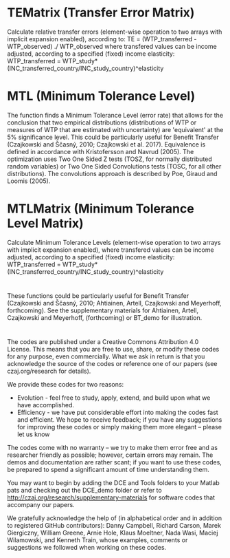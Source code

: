 # TEMatrix (Transfer Error Matrix)
Calculate relative transfer errors (element-wise operation to two arrays with implicit expansion enabled), according to:
TE = (WTP_transferred - WTP_observed) ./ WTP_observed
where transfered values can be income adjusted, according to a specified (fixed) income elasticity:
WTP_transferred = WTP_study*(INC_transferred_country/INC_study_country)^elasticity

# MTL (Minimum Tolerance Level)
The function finds a Minimum Tolerance Level (error rate) that allows for the conclusion that two empirical distributions (distributions of WTP or measures of WTP that are estimated with uncertainty) are 'equivalent' at the 5% significance level. This could be particularly useful for Benefit Transfer (Czajkowski and Ščasný, 2010; Czajkowski et al. 2017).
Equivalence is defined in accordance with Kristofersson and Navrud (2005). The optimization uses Two One Sided Z tests (TOSZ, for normally distributed random variables) or Two One Sided Convolutions tests (TOSC, for all other distributions). The convolutions approach is described by Poe, Giraud and Loomis (2005).

# MTLMatrix (Minimum Tolerance Level Matrix)
Calculate Minimum Tolerance Levels (element-wise operation to two arrays with implicit expansion enabled), where transfered values can be income adjusted, according to a specified (fixed) income elasticity: 
WTP_transferred = WTP_study*(INC_transferred_country/INC_study_country)^elasticity

#
These functions could be particularly useful for Benefit Transfer (Czajkowski and Ščasný, 2010; Ahtiainen, Artell, Czajkowski and Meyerhoff, forthcoming). See the supplementary materials for Ahtiainen, Artell, Czajkowski and Meyerhoff, (forthcoming) or BT_demo for illustration. 

#
The codes are published under a Creative Commons Attribution 4.0 License. This means that you are free to use, share, or modify these codes for any purpose, even commercially. What we ask in return is that you acknowledge the source of the codes or reference one of our papers (see czaj.org/research for details).

We provide these codes for two reasons:
- Evolution - feel free to study, apply, extend, and build upon what we have accomplished.
- Efficiency - we have put considerable effort into making the codes fast and efficient. We hope to receive feedback; if you have any suggestions for improving these codes or simply making them more elegant – please let us know

The codes come with no warranty – we try to make them error free and as researcher friendly as possible; however, certain errors may remain. The demos and documentation are rather scant; if you want to use these codes, be prepared to spend a significant amount of time understanding them.

You may want to begin by adding the DCE and Tools folders to your Matlab pats and checking out the DCE_demo folder or refer to http://czaj.org/research/supplementary-materials for software codes that accompany our papers. 

We gratefully acknowledge the help of (in alphabetical order and in addition to registered GitHub contributors): Danny Campbell, Richard Carson, Marek Giergiczny, William Greene, Arnie Hole, Klaus Moeltner, Nada Wasi, Maciej Wilamowski, and Kenneth Train, whose examples, comments or suggestions we followed when working on these codes.
